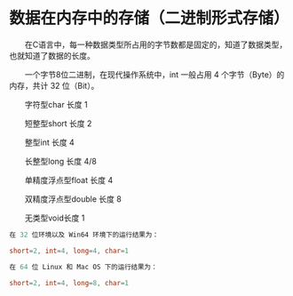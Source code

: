 # 数据在内存中的存储（二进制形式存储）

&emsp;&emsp;在C语言中，每一种数据类型所占用的字节数都是固定的，知道了数据类型，也就知道了数据的长度。

&emsp;&emsp;一个字节8位二进制，在现代操作系统中，int 一般占用 4 个字节（Byte）的内存，共计 32 位（Bit）。



&emsp;&emsp;字符型char	 长度	1

&emsp;&emsp;短整型short	长度	2

&emsp;&emsp;整型int	长度	4

&emsp;&emsp;长整型long	长度	4/8

&emsp;&emsp;单精度浮点型float	长度	4

&emsp;&emsp;双精度浮点型double	长度	8

&emsp;&emsp;无类型void长度	1

```c
在 32 位环境以及 Win64 环境下的运行结果为：

short=2, int=4, long=4, char=1

在 64 位 Linux 和 Mac OS 下的运行结果为：

short=2, int=4, long=8, char=1
```
